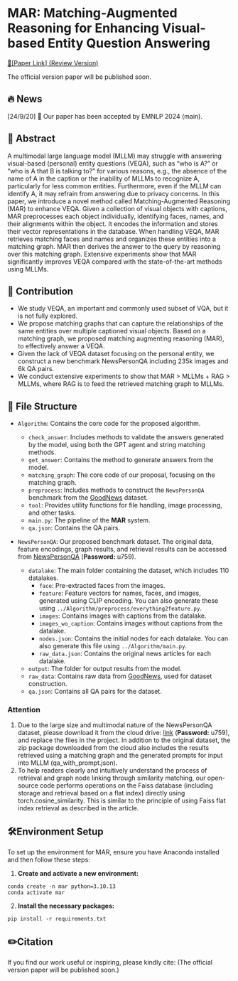 # MAR: Matching-Augmented Reasoning for Enhancing Visual-based Entity Question Answering

[📃[Paper Link] (Review Version)](https://openreview.net/pdf?id=1Mikiy7Fzo)

The official version paper will be published soon.

## 🔥 News
[24/9/20] 🎊 Our paper has been accepted by EMNLP 2024 (main).

## 📖 Abstract

A multimodal large language model (MLLM) may struggle with answering visual-based (personal) entity questions (VEQA), such as “who is A?” or “who is A that B is talking to?” for various reasons, e.g., the absence of the name of A in the caption or the inability of MLLMs to recognize A, particularly for less common entities. Furthermore, even if the MLLM can identify A, it may refrain from answering due to privacy concerns. In this paper, we introduce a novel method called Matching-Augmented Reasoning (MAR) to enhance VEQA. Given a collection of visual objects with captions, MAR preprocesses each object individually, identifying faces, names, and their alignments within the object. It encodes the information and stores their vector representations in the database. When handling VEQA, MAR retrieves matching faces and names and organizes these entities into a matching graph. MAR then derives the answer to the query by reasoning over this matching graph. Extensive experiments show that MAR significantly improves VEQA compared with the state-of-the-art methods using MLLMs.

## 📜 Contribution

- We study VEQA, an important and commonly used subset of VQA, but it is not fully explored.
- We propose matching graphs that can capture the relationships of the same entities over multiple captioned visual objects. Based on a matching graph, we proposed matching augmenting reasoning (MAR), to effectively answer a VEQA.
- Given the lack of VEQA dataset focusing on the personal entity, we construct a new benchmark NewsPersonQA including 235k images and 6k QA pairs.
- We conduct extensive experiments to show that MAR > MLLMs + RAG > MLLMs, where RAG is to feed the retrieved matching graph to MLLMs. 

## 📁 File Structure

- `Algorithm`: Contains the core code for the proposed algorithm.
  - `check_answer`: Includes methods to validate the answers generated by the model, using both the GPT agent and string matching methods.
  - `get_answer`: Contains the method to generate answers from the model.
  - `matching_graph`: The core code of our proposal, focusing on the matching graph.
  - `preprocess`: Includes methods to construct the `NewsPersonQA` benchmark from the [GoodNews](https://github.com/furkanbiten/GoodNews) dataset.
  - `tool`: Provides utility functions for file handling, image processing, and other tasks.
  - `main.py`: The pipeline of the **MAR** system.
  - `qa.json`: Contains the QA pairs.

- `NewsPersonQA`: Our proposed benchmark dataset. The original data, feature encodings, graph results, and retrieval results can be accessed from [NewsPersonQA](https://pan.baidu.com/s/1s661H9gUEYsqI7PiNxs0PQ?pwd=u759) (**Password:** u759).
  - `datalake`: The main folder containing the dataset, which includes 110 datalakes.
    - `face`: Pre-extracted faces from the images.
    - `feature`: Feature vectors for names, faces, and images, generated using CLIP encoding. You can also generate these using `../Algorithm/preprocess/everything2feature.py`.
    - `images`: Contains images with captions from the datalake.
    - `images_wo_caption`: Contains images without captions from the datalake.
    - `nodes.json`: Contains the initial nodes for each datalake. You can also generate this file using `../Algorithm/main.py`.
    - `raw_data.json`: Contains the original news articles for each datalake.
  - `output`: The folder for output results from the model.
  - `raw_data`: Contains raw data from [GoodNews](https://github.com/furkanbiten/GoodNews), used for dataset construction.
  - `qa.json`: Contains all QA pairs for the dataset.

### Attention
1. Due to the large size and multimodal nature of the NewsPersonQA dataset, please download it from the cloud drive: [link](https://pan.baidu.com/s/1s661H9gUEYsqI7PiNxs0PQ?pwd=u759) (**Password:** u759), and replace the files in the project. In addition to the original dataset, the zip package downloaded from the cloud also includes the results retrieved using a matching graph and the generated prompts for input into MLLM (qa_with_prompt.json).
3. To help readers clearly and intuitively understand the process of retrieval and graph node linking through similarity matching, our open-source code performs operations on the Faiss database (including storage and retrieval based on a flat index) directly using torch.cosine_similarity. This is similar to the principle of using Faiss flat index retrieval as described in the article.

## 🛠️Environment Setup
To set up the environment for MAR, ensure you have Anaconda installed and then follow these steps:

1. **Create and activate a new environment:**
```
conda create -n mar python=3.10.13
conda activate mar
```

2. **Install the necessary packages:**
```
pip install -r requirements.txt
```
## ✏️Citation

If you find our work useful or inspiring, please kindly cite:
(The official version paper will be published soon.)
